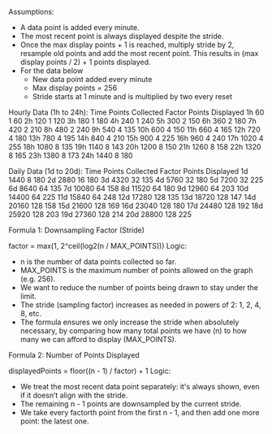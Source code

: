 Assumptions:

- A data point is added every minute.
- The most recent point is always displayed despite the stride.
- Once the max display points + 1 is reached, multiply stride by 2, resample old points and add the most recent point. This results in (max display points / 2) + 1 points displayed.
- For the data below
    - New data point added every minute
    - Max display points = 256
    - Stride starts at 1 minute and is multiplied by two every reset

Hourly Data (1h to 24h):
Time         Points Collected        Factor       Points Displayed
  1h                60                  1                 60
  2h               120                  1                120
  3h               180                  1                180
  4h               240                  1                240
  5h               300                  2                150
  6h               360                  2                180
  7h               420                  2                210
  8h               480                  2                240
  9h               540                  4                135
 10h               600                  4                150
 11h               660                  4                165
 12h               720                  4                180
 13h               780                  4                195
 14h               840                  4                210
 15h               900                  4                225
 16h               960                  4                240
 17h              1020                  4                255
 18h              1080                  8                135
 19h              1140                  8                143
 20h              1200                  8                150
 21h              1260                  8                158
 22h              1320                  8                165
 23h              1380                  8                173
 24h              1440                  8                180

Daily Data (1d to 20d):
Time         Points Collected        Factor       Points Displayed
  1d              1440                  8                180
  2d              2880                 16                180
  3d              4320                 32                135
  4d              5760                 32                180
  5d              7200                 32                225
  6d              8640                 64                135
  7d             10080                 64                158
  8d             11520                 64                180
  9d             12960                 64                203
 10d             14400                 64                225
 11d             15840                 64                248
 12d             17280                128                135
 13d             18720                128                147
 14d             20160                128                158
 15d             21600                128                169
 16d             23040                128                180
 17d             24480                128                192
 18d             25920                128                203
 19d             27360                128                214
 20d             28800                128                225


Formula 1: Downsampling Factor (Stride)

factor = max(1, 2^ceil(log2(n / MAX_POINTS))) 
Logic:
- n is the number of data points collected so far.
- MAX_POINTS is the maximum number of points allowed on the graph (e.g. 256).
- We want to reduce the number of points being drawn to stay under the limit.
- The stride (sampling factor) increases as needed in powers of 2: 1, 2, 4, 8, etc.
- The formula ensures we only increase the stride when absolutely necessary, by comparing how many total points we have (n) to how many we can afford to display (MAX_POINTS).


Formula 2: Number of Points Displayed

displayedPoints = floor((n - 1) / factor) + 1 
Logic:
- We treat the most recent data point separately: it's always shown, even if it doesn’t align with the stride.
- The remaining n - 1 points are downsampled by the current stride.
- We take every factorth point from the first n - 1, and then add one more point: the latest one.